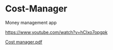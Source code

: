 # Cost-Manager

Money management app

https://www.youtube.com/watch?v=hCIxo7opgpk

[Cost manager.pdf](https://github.com/morcohen1515/Cost-Manager/files/6084240/Cost.manager.pdf)



